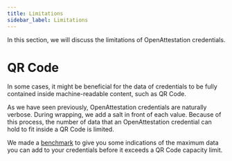 ```yaml
---
title: Limitations
sidebar_label: Limitations
---
```


In this section, we will discuss the limitations of OpenAttestation credentials.

# QR Code

In some cases, it might be beneficial for the data of credentials to be fully contained inside machine-readable content, such as QR Code.

As we have seen previously, OpenAttestation credentials are naturally verbose. During wrapping, we add a salt in front of each value. Because of this process, the number of data that an OpenAttestation credential can hold to fit inside a QR Code is limited.

We made a [benchmark](https://github.com/Open-Attestation/open-attestation/tree/master/benchmarks/qr-code) to give you some indications of the maximum data you can add to your credentials before it exceeds a QR Code capacity limit.
